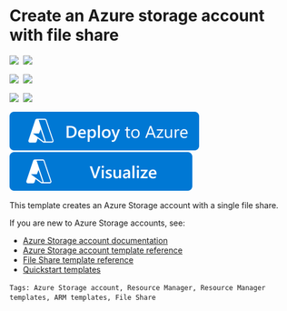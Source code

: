 # Create an Azure storage account with file share

<IMG SRC="https://azurequickstartsservice.blob.core.windows.net/badges/101-storage-file-share/PublicLastTestDate.svg" />&nbsp;
<IMG SRC="https://azurequickstartsservice.blob.core.windows.net/badges/101-storage-file-share/PublicDeployment.svg" />&nbsp;

<IMG SRC="https://azurequickstartsservice.blob.core.windows.net/badges/101-storage-file-share/FairfaxLastTestDate.svg" />&nbsp;
<IMG SRC="https://azurequickstartsservice.blob.core.windows.net/badges/101-storage-file-share/FairfaxDeployment.svg" />&nbsp;

<IMG SRC="https://azurequickstartsservice.blob.core.windows.net/badges/101-storage-file-share/BestPracticeResult.svg" />&nbsp;
<IMG SRC="https://azurequickstartsservice.blob.core.windows.net/badges/101-storage-file-share/CredScanResult.svg" />&nbsp;

<a href="https://portal.azure.com/#create/Microsoft.Template/uri/https%3A%2F%2Fraw.githubusercontent.com%2FAzure%2Fazure-quickstart-templates%2Fmaster%2F101-storage-file-share%2Fazuredeploy.json" target="_blank">
    <img src="https://raw.githubusercontent.com/Azure/azure-quickstart-templates/master/1-CONTRIBUTION-GUIDE/images/deploytoazure.svg"/>
</a>
<a href="http://armviz.io/#/?load=https%3A%2F%2Fraw.githubusercontent.com%2FAzure%2Fazure-quickstart-templates%2Fmaster%2F101-storage-file-share%2Fazuredeploy.json" target="_blank">
    <img src="https://raw.githubusercontent.com/Azure/azure-quickstart-templates/master/1-CONTRIBUTION-GUIDE/images/visualizebutton.svg"/>
</a>

This template creates an Azure Storage account with a single file share.

If you are new to Azure Storage accounts, see:

- [Azure Storage account documentation](http://azure.microsoft.com/documentation/articles/storage-create-storage-account/)
- [Azure Storage account template reference](https://docs.microsoft.com/azure/templates/microsoft.storage/allversions)
- [File Share template reference](https://docs.microsoft.com/en-us/azure/templates/microsoft.storage/2019-04-01/storageaccounts/fileservices/shares)
- [Quickstart templates](https://azure.microsoft.com/resources/templates/?resourceType=Microsoft.Storage&pageNumber=1&sort=Popular)

`Tags: Azure Storage account, Resource Manager, Resource Manager templates, ARM templates, File Share`

